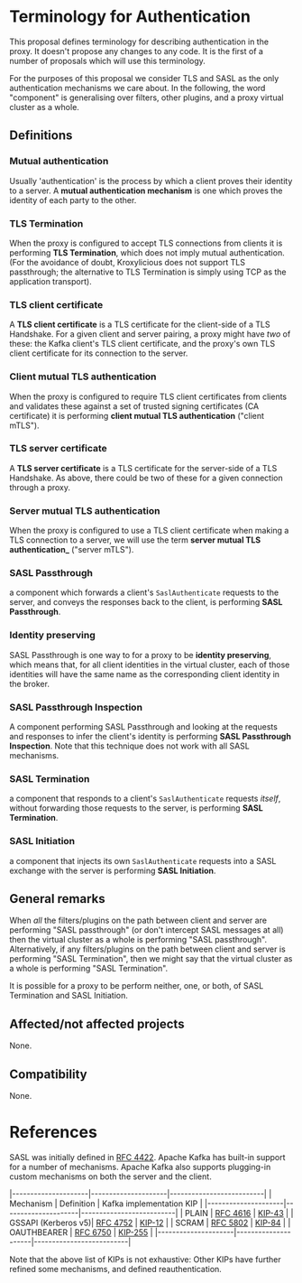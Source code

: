# Terminology for Authentication

This proposal defines terminology for describing authentication in the proxy. 
It doesn't propose any changes to any code. 
It is the first of a number of proposals which will use this terminology.

For the purposes of this proposal we consider TLS and SASL as the only authentication mechanisms we care about.
In the following, the word "component" is generalising over filters, other plugins, and a proxy virtual cluster as a whole.

## Definitions

### Mutual authentication

Usually 'authentication' is the process by which a client proves their identity to a server. A **mutual authentication mechanism** is one which proves the identity of each party to the other.

### TLS Termination

When the proxy is configured to accept TLS connections from clients it is performing **TLS Termination**, which does not imply mutual authentication. 
(For the avoidance of doubt, Kroxylicious does not support TLS passthrough; the alternative to TLS Termination is simply using TCP as the application transport).

### TLS client certificate

A **TLS client certificate** is a TLS certificate for the client-side of a TLS Handshake. 
  For a given client and server pairing, a proxy might have _two_ of these: the Kafka client's TLS client certificate, and the proxy's own TLS client certificate for its connection to the server.
  
### Client mutual TLS authentication
When the proxy is configured to require TLS client certificates from clients and validates these against a set of trusted signing certificates (CA certificate) it is performing **client mutual TLS authentication** ("client mTLS").

### TLS server certificate
A **TLS server certificate** is a TLS certificate for the server-side of a TLS Handshake. 
As above, there could be two of these for a given connection through a proxy.

### Server mutual TLS authentication

When the proxy is configured to use a TLS client certificate when making a TLS connection to a server, we will use the term **server mutual TLS authentication_** ("server mTLS").

### SASL Passthrough

a component which forwards a client's `SaslAuthenticate` requests to the server, and conveys the responses back to the client, is performing **SASL Passthrough**.

### Identity preserving

SASL Passthrough is one way to for a proxy to be **identity preserving**, which means that, for all client identities in the virtual cluster, each of those identities will have the same name as the corresponding client identity in the broker.

### SASL Passthrough Inspection

A component performing SASL Passthrough and looking at the requests and responses to infer the client's identity is performing **SASL Passthrough Inspection**. 
Note that this technique does not work with all SASL mechanisms.

### SASL Termination

a component that responds to a client's `SaslAuthenticate` requests _itself_, without forwarding those requests to the server, is performing **SASL Termination**.

### SASL Initiation

a component that injects its own `SaslAuthenticate` requests into a SASL exchange with the server is performing **SASL Initiation**.

## General remarks

When _all_ the filters/plugins on the path between client and server are performing "SASL passthrough" (or don't intercept SASL messages at all) then the virtual cluster as a whole is performing "SASL passthrough". 
Alternatively, if any filters/plugins on the path between client and server is performing "SASL Termination", then we might say that the virtual cluster as a whole is performing "SASL Termination".

It is possible for a proxy to be perform neither, one, or both, of SASL Termination and SASL Initiation.

<!--

Finally, let's define some concepts from JAAS:

* A **subject** represents a participant in the protcol (a client or server).
* A **principal** identifies a subject. 
  A subject may have zero or more principals. 
  Subjects that haven't authenticated will have no principals.
  A subject gains a principal following a successful TLS handshake.
  A subject also gains a principal following a successful `SaslAuthenticate` exchange.
* A **credential** is information used to prove the authenticity of a principal.
* A **public credential**, such as a TLS certificate, does not need not be kept secret.
* A **private credential**, such as a TLS private key or a password, must be kept secret, otherwise the authenticity of a principal is compromised.
-->

## Affected/not affected projects

None.

## Compatibility

None.

# References

SASL was initially defined in [RFC 4422][RFC4422]. 
Apache Kafka has built-in support for a number of mechanisms.
Apache Kafka also supports plugging-in custom mechanisms on both the server and the client.

|---------------------|---------------------|--------------------------|
| Mechanism           | Definition          | Kafka implementation KIP |
|---------------------|---------------------|--------------------------|
| PLAIN               | [RFC 4616][RFC4616] | [KIP-43][KIP43]          |
| GSSAPI (Kerberos v5)| [RFC 4752][RFC4752] | [KIP-12][KIP12]          |
| SCRAM               | [RFC 5802][RFC5802] | [KIP-84][KIP84]          |
| OAUTHBEARER         | [RFC 6750][RFC6750] | [KIP-255][KIP255]        |
|---------------------|---------------------|--------------------------|

Note that the above list of KIPs is not exhaustive: Other KIPs have further refined some mechanisms, and defined reauthentication.

[RFC4422]:https://www.rfc-editor.org/rfc/rfc4422
[RFC4616]:https://www.rfc-editor.org/rfc/rfc4616
[RFC4752]:https://www.rfc-editor.org/rfc/rfc4752
[RFC5802]:https://www.rfc-editor.org/rfc/rfc5802
[RFC6750]:https://www.rfc-editor.org/rfc/rfc6750
[KIP12]:https://cwiki.apache.org/confluence/pages/viewpage.action?pageId=51809888
[KIP43]:https://cwiki.apache.org/confluence/display/KAFKA/KIP-43%3A+Kafka+SASL+enhancements
[KIP84]:https://cwiki.apache.org/confluence/display/KAFKA/KIP-84%3A+Support+SASL+SCRAM+mechanisms
[KIP255]:https://cwiki.apache.org/confluence/pages/viewpage.action?pageId=75968876


